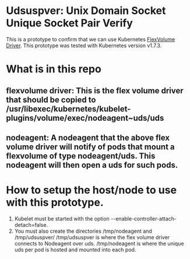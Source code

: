 # Udsuspver: Unix Domain Socket Unique Socket Pair Verify
This is a prototype to confirm that we can use Kubernetes [FlexVolume Driver](https://github.com/kubernetes/community/blob/release-1.6/contributors/devel/flexvolume.md). This prototype was tested with Kubernetes version v1.7.3.

# What is in this repo
 ## flexvolume driver: This is the flex volume driver that should be copied to /usr/libexec/kubernetes/kubelet-plugins/volume/exec/nodeagent~uds/uds
 ## nodeagent: A nodeagent that the above flex volume driver will notify of pods that mount a flexvolume of type nodeagent/uds. This nodeagent will then open a uds for such pods.

# How to setup the host/node to use with this prototype.
 1. Kubelet must be started with the option --enable-controller-attach-detach=false.
 1. You must also create the directories /tmp/nodeagent and /tmp/udsuspver/
/tmp/udsuspver is where the flex volume driver connects to Nodeagent over uds.
/tmp/nodeagent is where the unique uds per pod is hosted and mounted into each pod. 
